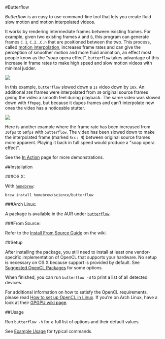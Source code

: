 #Butterflow

*Butterflow* is an easy to use command-line tool that lets you create fluid slow
motion and motion interpolated videos.

It works by rendering intermediate frames between existing frames. For example,
given two existing frames `A` and `B`, this program can generate frames `C.1`,
`C.2`...`C.n` that are positioned between the two. This process, called
[motion interpolation](http://en.wikipedia.org/wiki/Motion_interpolation),
increases frame rates and can give the perception of smoother motion and more
fluid animation, an effect most people know as the "soap opera effect".
`butterflow` takes advantage of this increase in frame rates to make high speed
and slow motion videos with minimal judder.

![](http://srv.dthpham.me/video/blow_sm.gif)

In this example, `butterflow` slowed down a `1s` video down by `10x`. An
additional `208` frames were interpolated from `30` original source frames
giving the video a smooth feel during playback. The same video was slowed
down with `ffmpeg`, but because it dupes frames and can't interpolate new ones
the video has a noticeable stutter.

![](http://srv.dthpham.me/video/ink_sm.gif)

Here is another example where the frame rate has been increased from `30fps` to
`60fps` with `butterflow`. The video has been slowed down to make the
interpolated frame (marked `Src: N`) between original source frames more
apparent. Playing it back in full speed would produce a "soap opera effect".

See the [In Action](https://github.com/dthpham/butterflow/wiki/In-Action) page
for more demonstrations.

##Installation

###OS X:

With [`homebrew`](http://brew.sh/):

```
brew install homebrew/science/butterflow
```

###Arch Linux:

A package is available in the AUR under
[`butterflow`](https://aur.archlinux.org/packages/butterflow/).

###From Source:

Refer to the [Install From Source Guide](https://github.com/dthpham/butterflow/wiki/Install-From-Source-Guide)
on the wiki.

##Setup

After installing the package, you still need to install at least one
vendor-specific implementation of OpenCL that supports your hardware. No setup
is necessary on OS X because support is provided by default. See
[Suggested OpenCL Packages](https://github.com/dthpham/butterflow/wiki/Suggested-OpenCL-Packages)
for some options.

When finished, you can run `butterflow -d` to print a list of all detected
devices.

For additional information on how to satisfy the OpenCL requirements, please
read [How to set up OpenCL in Linux](http://wiki.tiker.net/OpenCLHowTo). If
you're on Arch Linux, have a look at their
[GPGPU wiki page](https://wiki.archlinux.org/index.php/GPGPU).

##Usage

Run `butterflow -h` for a full list of options and their default values.

See [Example Usage](https://github.com/dthpham/butterflow/wiki/Example-Usage)
for typical commands.
